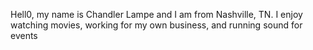 Hell0, my name is Chandler Lampe and I am from Nashville, TN. I enjoy watching movies, working for my own business, and running sound for events
